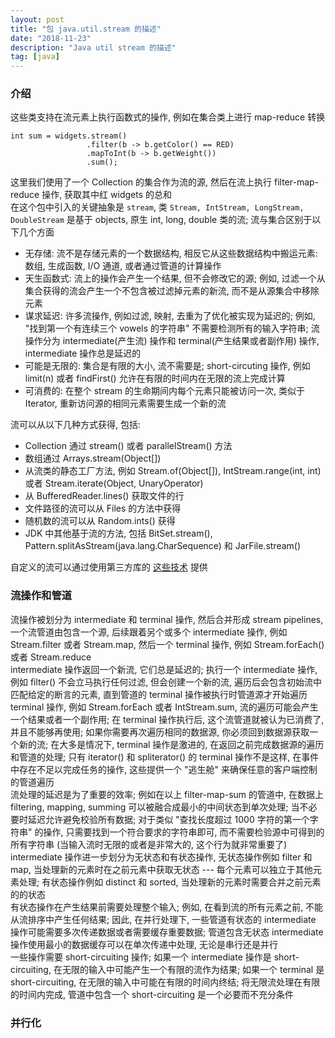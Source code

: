 ```yaml
---
layout: post
title: "包 java.util.stream 的描述"
date: "2018-11-23"
description: "Java util stream 的描述"
tag: [java]
---
```


### 介绍
这些类支持在流元素上执行函数式的操作, 例如在集合类上进行 map-reduce 转换
```
int sum = widgets.stream()
                 .filter(b -> b.getColor() == RED)
                 .mapToInt(b -> b.getWeight())
                 .sum();
```
这里我们使用了一个 Collection<Widget> 的集合作为流的源, 然后在流上执行 filter-map-reduce 操作, 获取其中红 widgets 的总和  
在这个包中引入的关键抽象是 `stream`, 类 `Stream, IntStream, LongStream, DoubleStream` 是基于 objects, 原生 int, long, double 类的流; 流与集合区别于以下几个方面
- 无存储: 流不是存储元素的一个数据结构, 相反它从这些数据结构中搬运元素: 数组, 生成函数, I/O 通道, 或者通过管道的计算操作
- 天生函数式: 流上的操作会产生一个结果, 但不会修改它的源; 例如, 过滤一个从集合获得的流会产生一个不包含被过滤掉元素的新流, 而不是从源集合中移除元素
- 谋求延迟: 许多流操作, 例如过滤, 映射, 去重为了优化被实现为延迟的; 例如, "找到第一个有连续三个 vowels 的字符串" 不需要检测所有的输入字符串; 流操作分为 intermediate(产生流) 操作和 terminal(产生结果或者副作用) 操作, intermediate 操作总是延迟的
- 可能是无限的: 集合是有限的大小, 流不需要是; short-circuting 操作, 例如 limit(n) 或者 findFirst() 允许在有限的时间内在无限的流上完成计算
- 可消费的: 在整个 stream 的生命期间内每个元素只能被访问一次, 类似于 Iterator, 重新访问源的相同元素需要生成一个新的流

流可以从以下几种方式获得, 包括:
- Collection 通过 stream() 或者 parallelStream() 方法
- 数组通过 Arrays.stream(Object[])
- 从流类的静态工厂方法, 例如 Stream.of(Object[]), IntStream.range(int, int) 或者 Stream.iterate(Object, UnaryOperator)
- 从 BufferedReader.lines() 获取文件的行
- 文件路径的流可以从 Files 的方法中获得
- 随机数的流可以从 Random.ints() 获得
- JDK 中其他基于流的方法, 包括 BitSet.stream(), Pattern.splitAsStream(java.lang.CharSequence) 和 JarFile.stream()

自定义的流可以通过使用第三方库的 [这些技术](https://docs.oracle.com/javase/8/docs/api/java/util/stream/package-summary.html#StreamSources) 提供

### 流操作和管道
流操作被划分为 intermediate 和 terminal 操作, 然后合并形成 stream pipelines, 一个流管道由包含一个源, 后续跟着另个或多个 intermediate 操作, 例如 Stream.filter 或者 Stream.map, 然后一个 terminal 操作, 例如 Stream.forEach() 或者 Stream.reduce  
intermediate 操作返回一个新流, 它们总是延迟的; 执行一个 intermediate 操作, 例如 filter() 不会立马执行任何过滤, 但会创建一个新的流, 遍历后会包含初始流中匹配给定的断言的元素, 直到管道的 terminal 操作被执行时管道源才开始遍历   
terminal 操作, 例如 Stream.forEach 或者 IntStream.sum, 流的遍历可能会产生一个结果或者一个副作用; 在 terminal 操作执行后, 这个流管道就被认为已消费了, 并且不能够再使用; 如果你需要再次遍历相同的数据源, 你必须回到数据源获取一个新的流; 在大多是情况下, terminal 操作是激进的, 在返回之前完成数据源的遍历和管道的处理; 只有 iterator() 和 spliterator() 的 terminal 操作不是这样, 在事件中存在不足以完成任务的操作, 这些提供一个 "逃生舱" 来确保任意的客户端控制的管道遍历  
流处理的延迟是为了重要的效率; 例如在以上 filter-map-sum 的管道中, 在数据上 filtering, mapping, summing 可以被融合成最小的中间状态到单次处理; 当不必要时延迟允许避免校验所有数据; 对于类似 "查找长度超过 1000 字符的第一个字符串" 的操作, 只需要找到一个符合要求的字符串即可, 而不需要检验源中可得到的所有字符串 (当输入流时无限的或者是非常大的, 这个行为就非常重要了)  
intermediate 操作进一步划分为无状态和有状态操作, 无状态操作例如 filter 和 map, 当处理新的元素时在之前元素中获取无状态 --- 每个元素可以独立于其他元素处理; 有状态操作例如 distinct 和 sorted, 当处理新的元素时需要合并之前元素的的状态  
有状态操作在产生结果前需要处理整个输入; 例如, 在看到流的所有元素之前, 不能从流排序中产生任何结果; 因此, 在并行处理下, 一些管道有状态的 intermediate 操作可能需要多次传递数据或者需要缓存重要数据; 管道包含无状态 intermediate 操作使用最小的数据缓存可以在单次传递中处理, 无论是串行还是并行  
一些操作需要 short-circuiting 操作; 如果一个 intermediate 操作是 short-circuiting, 在无限的输入中可能产生一个有限的流作为结果; 如果一个 terminal 是 short-circuiting, 在无限的输入中可能在有限的时间内终结; 将无限流处理在有限的时间内完成, 管道中包含一个 short-circuiting 是一个必要而不充分条件

### 并行化
